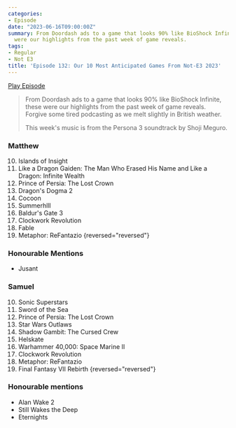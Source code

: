 ```yaml
---
categories:
- Episode
date: "2023-06-16T09:00:00Z"
summary: From Doordash ads to a game that looks 90% like BioShock Infinite, these
  were our highlights from the past week of game reveals.
tags:
- Regular
- Not E3
title: 'Episode 132: Our 10 Most Anticipated Games From Not-E3 2023'
---
```


[Play Episode](https://www.patreon.com/posts/episode-132-our-84618661)
> From Doordash ads to a game that looks 90% like BioShock Infinite, these were our highlights from the past week of game reveals. Forgive some tired podcasting as we melt slightly in British weather.
>
> This week's music is from the Persona 3 soundtrack by Shoji Meguro.
 
### Matthew

10. Islands of Insight
9. Like a Dragon Gaiden: The Man Who Erased His Name and Like a Dragon: Infinite Wealth
8. Prince of Persia: The Lost Crown
7. Dragon's Dogma 2
6. Cocoon
5. Summerhlll
4. Baldur's Gate 3
3. Clockwork Revolution
2. Fable
1. Metaphor: ReFantazio
{reversed="reversed"}

### Honourable Mentions

- Jusant

### Samuel

10. Sonic Superstars
9. Sword of the Sea
8. Prince of Persia: The Lost Crown
7. Star Wars Outlaws
6. Shadow Gambit: The Cursed Crew
5. Helskate
4. Warhammer 40,000: Space Marine II
3. Clockwork Revolution
2. Metaphor: ReFantazio
1. Final Fantasy VII Rebirth
{reversed="reversed"}

### Honourable mentions

- Alan Wake 2
- Still Wakes the Deep
- Eternights
